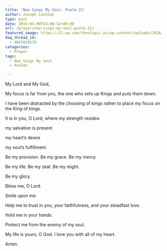 ```yaml
---
title: 'Now Sings My Soul: Psalm 21'
author: Joseph Louthan
type: post
date: 2016-03-09T14:00:52+00:00
url: /prayer/now-sings-my-soul-psalm-21/
featured_image: https://i2.wp.com/theologic.us/wp-content/uploads/2016/03/purple-tulips-wallpaper-2.jpg?resize=825%2C510
dsq_thread_id:
  - 4647819179
categories:
  - Prayer
tags:
  - Now Sings My Soul
  - Psalms

---
```

My Lord and My God,

My focus is far from you, the one who sets up Kings and puts them down.

I have been distracted by the choosing of kings rather to place my focus on the King of kings.

It is in you, O Lord, where my strength resides
  
my salvation is present
  
my heart&#8217;s desire
  
my soul&#8217;s fulfillment.

Be my provision. Be my grace. Be my mercy.

Be my life. Be my zeal. Be my might.

Be my glory.

Bless me, O Lord.

Smile upon me.

Help me to trust in you, your faithfulness, and your steadfast love.

Hold me in your hands.

Protect me from the enemy of my soul.

My life is yours, O God. I love you with all of my heart.

Amen.
